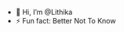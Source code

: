 - 👋 Hi, I’m @Lithika
- ⚡ Fun fact: Better Not To Know 

<!---
Lithika1029/Lithika1029 is a ✨ special ✨ repository because its `README.md` (this file) appears on your GitHub profile.
You can click the Preview link to take a look at your changes.
--->

